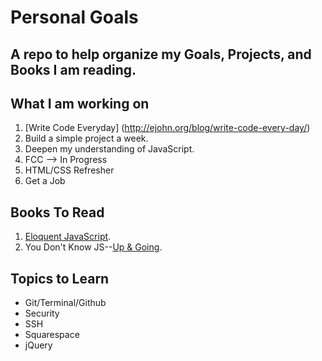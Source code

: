 # Personal Goals

## A repo to help organize my Goals, Projects, and Books I am reading. 


## What I am working on
1. [Write Code Everyday] (http://ejohn.org/blog/write-code-every-day/)
2. Build a simple project a week. 
3. Deepen my understanding of JavaScript.
4. FCC --> In Progress
5. HTML/CSS Refresher
6. Get a Job 



## Books To Read

1. [Eloquent JavaScript](http://eloquentjavascript.net/).
2. You Don't Know JS--[Up & Going](https://github.com/getify/You-Dont-Know-JS/blob/master/up%20&%20going/README.md#you-dont-know-js-up--going).




## Topics to Learn

* Git/Terminal/Github
* Security
* SSH
* Squarespace
* jQuery







